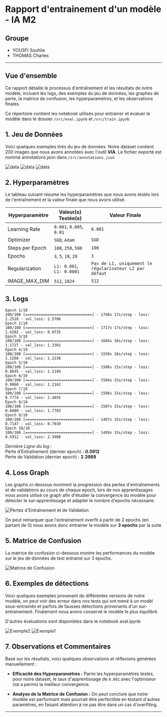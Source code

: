 # Rapport d'entrainement d'un modèle - IA M2 

## Groupe
- YOUSFI Souhila
- THOMAS Charles

---


## Vue d'ensemble
Ce rapport détaille le processus d'entraînement et les résultats de notre modèle, incluant les logs, des exemples du jeu de données, les graphes de perte, la matrice de confusion, les hyperparamètres, et les observations finales.

Ce répertoire contient les notebook utilisés pour entrainer et évaluer le modèle dans le dossier ```/src/eval.ipynb``` et ```/src/train.ipynb```

## 1. Jeu de Données
Voici quelques exemples tirés du jeu de données. Notre dataset contient 200 images que nous avons annotées avec l'outil **VIA**. Le fichier exporté est nommé annotations.json dans ```/src/annotations.json```

![data](./images/maksssksksss101.png)
![data](./images/maksssksksss102.png)
![data](./images/maksssksksss103.png)




## 2. Hyperparamètres
Le tableau suivant résume les hyperparamètres que nous avons testés lors de l'entraînement et la valeur finale que nous avons utilisé.

| Hyperparamètre       | Valeur(s) Testée(s)        | Valeur Finale        |
|----------------------|----------------------------|-----------------------|
| Learning Rate | `0.001`, `0.005`, `0.01` | `0.001`           |
| Optimizer           | `SGD`, `Adam`   | `SGD`               |
| Steps per Epoch               |  `100`, `250`, `500`  |  `100`                |
| Epochs             |  `3`, `5`, `10`, `20`  |  `3`                |
| Regularization       | `L1: 0.001`, `L1: 0.0001`  | `Pas de L1, uniquement le régularisateur L2 par défaut` |
|IMAGE_MAX_DIM | `512`, `1024` | `512` |

## 3. Logs

```
Epoch 1/10
100/100 [==============================] - 1740s 17s/step - loss: 2.2518 - val_loss: 2.5706
Epoch 2/10
100/100 [==============================] - 1717s 17s/step - loss: 1.4282 - val_loss: 0.9735
Epoch 3/10
100/100 [==============================] - 1604s 16s/step - loss: 1.1727 - val_loss: 1.3301
Epoch 4/10
100/100 [==============================] - 1550s 16s/step - loss: 1.1268 - val_loss: 1.2236
Epoch 5/10
100/100 [==============================] - 1506s 15s/step - loss: 0.8645 - val_loss: 1.2184
Epoch 6/10
100/100 [==============================] - 1504s 15s/step - loss: 0.9060 - val_loss: 1.2162
Epoch 7/10
100/100 [==============================] - 1506s 15s/step - loss: 0.7774 - val_loss: 2.4855
Epoch 8/10
100/100 [==============================] - 1507s 15s/step - loss: 0.6889 - val_loss: 1.7783
Epoch 9/10
100/100 [==============================] - 1487s 15s/step - loss: 0.7147 - val_loss: 0.7039
Epoch 10/10
100/100 [==============================] - 1499s 15s/step - loss: 0.5912 - val_loss: 2.3988
```
_Dernière Ligne du log :_  
Perte d’Entraînement (dernier epoch) : **0.5912**  
Perte de Validation (dernier epoch) : **2.3988**

## 4. Loss Graph

Les graphs ci-dessous montrent la progression des pertes d'entraînements et de validations au cours de chaque epoch, lors de nos apprentissages nous avons utilisé ce graph afin d'étudier la convergence du modèle pour détecter le sur-apprentissage et adapter le nombre d'epochs nécessaire.

![Pertes d'Entraînement et de Validation](./images/epoch_loss_v1.jpg)

On peut remarquer que l'entrainement overfit à partir de 2 epochs (en partant de 0) nous avons donc entrainer le modèle sur **3 epochs** par la suite

## 5. Matrice de Confusion
La matrice de confusion ci-dessous montre les performances du modèle sur le jeu de données de test entrainé sur 3 epochs.

![Matrice de Confusion](./images/confusion_matrix_v1.png)

## 6. Exemples de détections
Voici quelques exemples provenant de différentes versions de notre modèle, on peut voir des erreur dans nos tests qui ont mené à un modèl sous-entrainés et parfois de fausses détections provenants d'un sur-entrainement. Finalement nous avons conservé le modèle le plus équilibré.

D'autres évaluations sont disponibles dans le notebook eval.ipynb

![Exemple2](./images/detection.png)
![Exemple1](./images/fail.png)


## 7. Observations et Commentaires
Basé sur les résultats, voici quelques observations et réflexions générées manuellement :
  
- **Efficacité des Hyperparamètres :** Parmi les hyperparamètres testés, pour notre dataset, le taux d'apprentissage de `0.001` avec l'optimiseur `SGD` a permis la meilleur convergence.

- **Analyse de la Matrice de Confusion :** On peut  conclure que notre modèle est performant mais pourrait être perfectible en testant d'autres paramètres, en faisant attention à ne pas être dans un cas d'overfiting.

---
